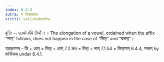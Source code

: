 ```yaml
---
index: 6.4.4
sutra: न तिसृचतसृ
vritti: satishabodha
---
```



वृत्तिः -- एतयोर्नामि दीर्घो न । The elongation of a vowel, ordained when the affix “नाम्” follows, does not happen in the case of “तिसृ” and “चतसृ”। 


उदाहरणम् – त्रि + आम् = तिसृ + आम् 7.2.99 = तिसृ + नाम् 7.1.54 = तिसृणाम् 6.4.4, णत्वम् by वार्त्तिकम् under 8.4.1. 


